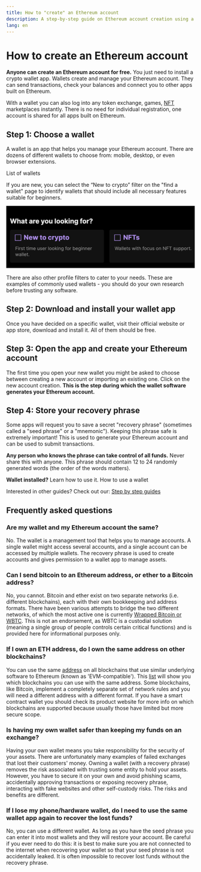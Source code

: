 ```yaml
---
title: How to "create" an Ethereum account
description: A step-by-step guide on Ethereum account creation using a wallet.
lang: en
---
```


# How to create an Ethereum account

**Anyone can create an Ethereum account for free.** You just need to install a crypto wallet app. Wallets create and manage your Ethereum account. They can send transactions, check your balances and connect you to other apps built on Ethereum.

With a wallet you can also log into any token exchange, games, [NFT](/glossary/#nft) marketplaces instantly. There is no need for individual registration, one account is shared for all apps built on Ethereum.

## Step 1: Choose a wallet

A wallet is an app that helps you manage your Ethereum account. There are dozens of different wallets to choose from: mobile, desktop, or even browser extensions.

<ButtonLink href="/wallets/find-wallet/">
  List of wallets
</ButtonLink>

If you are new, you can select the “New to crypto” filter on the "find a wallet" page to identify wallets that should include all necessary features suitable for beginners.

![Filter selection on 'find a wallet' page](./wallet-box.png)

There are also other profile filters to cater to your needs. These are examples of commonly used wallets - you should do your own research before trusting any software.

## Step 2: Download and install your wallet app

Once you have decided on a specific wallet, visit their official website or app store, download and install it. All of them should be free.

## Step 3: Open the app and create your Ethereum account

The first time you open your new wallet you might be asked to choose between creating a new account or importing an existing one. Click on the new account creation. **This is the step during which the wallet software generates your Ethereum account.**

## Step 4: Store your recovery phrase

Some apps will request you to save a secret "recovery phrase" (sometimes called a "seed phrase" or a "mnemonic"). Keeping this phrase safe is extremely important! This is used to generate your Ethereum account and can be used to submit transactions.

**Any person who knows the phrase can take control of all funds.** Never share this with anyone. This phrase should contain 12 to 24 randomly generated words (the order of the words matters).

<Alert>
  <AlertEmoji text=":eyes:" />
  <AlertContent>
    <b>Wallet installed?</b>
    Learn how to use it.
  </AlertContent>
  <ButtonLink href="/guides/how-to-use-a-wallet">
    How to use a wallet
  </ButtonLink>
</Alert>

Interested in other guides? Check out our: [Step by step guides](/guides/)

## Frequently asked questions

### Are my wallet and my Ethereum account the same?

No. The wallet is a management tool that helps you to manage accounts. A single wallet might access several accounts, and a single account can be accessed by multiple wallets. The recovery phrase is used to create accounts and gives permission to a wallet app to manage assets.

### Can I send bitcoin to an Ethereum address, or ether to a Bitcoin address?

No, you cannot. Bitcoin and ether exist on two separate networks (i.e. different blockchains), each with their own bookkeeping and address formats. There have been various attempts to bridge the two different networks, of which the most active one is currently [Wrapped Bitcoin or WBTC](https://www.bitcoin.com/get-started/what-is-wbtc/). This is not an endorsement, as WBTC is a custodial solution (meaning a single group of people controls certain critical functions) and is provided here for informational purposes only.

### If I own an ETH address, do I own the same address on other blockchains?

You can use the same [address](/glossary/#address) on all blockchains that use similar underlying software to Ethereum (known as 'EVM-compatible'). This [list](https://chainlist.org/) will show you which blockchains you can use with the same address. Some blockchains, like Bitcoin, implement a completely separate set of network rules and you will need a different address with a different format. If you have a smart contract wallet you should check its product website for more info on which blockchains are supported because usually those have limited but more secure scope.

### Is having my own wallet safer than keeping my funds on an exchange?

Having your own wallet means you take responsibility for the security of your assets. There are unfortunately many examples of failed exchanges that lost their customers' money. Owning a wallet (with a recovery phrase) removes the risk associated with trusting some entity to hold your assets. However, you have to secure it on your own and avoid phishing scams, accidentally approving transactions or exposing recovery phrase, interacting with fake websites and other self-custody risks. The risks and benefits are different.

### If I lose my phone/hardware wallet, do I need to use the same wallet app again to recover the lost funds?

No, you can use a different wallet. As long as you have the seed phrase you can enter it into most wallets and they will restore your account. Be careful if you ever need to do this: it is best to make sure you are not connected to the internet when recovering your wallet so that your seed phrase is not accidentally leaked. It is often impossible to recover lost funds without the recovery phrase.
